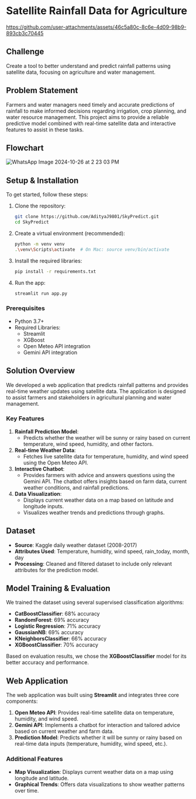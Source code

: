 # Satellite Rainfall Data for Agriculture


https://github.com/user-attachments/assets/46c5a80c-8c6e-4d09-98b9-893cb3c70445


## Challenge
Create a tool to better understand and predict rainfall patterns using satellite data, focusing on agriculture and water management.

## Problem Statement
Farmers and water managers need timely and accurate predictions of rainfall to make informed decisions regarding irrigation, crop planning, and water resource management. This project aims to provide a reliable predictive model combined with real-time satellite data and interactive features to assist in these tasks.

## Flowchart
![WhatsApp Image 2024-10-26 at 2 23 03 PM](https://github.com/user-attachments/assets/d818b55f-a77c-4545-93cc-423efd69ca0c)

## Setup & Installation

To get started, follow these steps:

1. Clone the repository:
    ```bash
    git clone https://github.com/AdityaJ9801/SkyPredict.git
    cd SkyPredict
    ```
2. Create a virtual environment (recommended):
    ```bash
    python -m venv venv
    .\venv\Scripts\activate  # On Mac: source venv/bin/activate
    ```
3. Install the required libraries:
    ```bash
    pip install -r requirements.txt
    ```
4. Run the app:
    ```bash
    streamlit run app.py
    ```
### Prerequisites
- Python 3.7+
- Required Libraries: 
  - Streamlit
  - XGBoost
  - Open Meteo API integration
  - Gemini API integration
## Solution Overview
We developed a web application that predicts rainfall patterns and provides real-time weather updates using satellite data. The application is designed to assist farmers and stakeholders in agricultural planning and water management.

### Key Features
1. **Rainfall Prediction Model**:
   - Predicts whether the weather will be sunny or rainy based on current temperature, wind speed, humidity, and other factors.
2. **Real-time Weather Data**:
   - Fetches live satellite data for temperature, humidity, and wind speed using the Open Meteo API.
3. **Interactive Chatbot**:
   - Provides farmers with advice and answers questions using the Gemini API. The chatbot offers insights based on farm data, current weather conditions, and rainfall predictions.
4. **Data Visualization**:
   - Displays current weather data on a map based on latitude and longitude inputs.
   - Visualizes weather trends and predictions through graphs.

## Dataset
- **Source**: Kaggle daily weather dataset (2008-2017)
- **Attributes Used**: Temperature, humidity, wind speed, rain_today, month, day
- **Processing**: Cleaned and filtered dataset to include only relevant attributes for the prediction model.

## Model Training & Evaluation
We trained the dataset using several supervised classification algorithms:
- **CatBoostClassifier**: 68% accuracy
- **RandomForest**: 69% accuracy
- **Logistic Regression**: 71% accuracy
- **GaussianNB**: 69% accuracy
- **KNeighborsClassifier**: 66% accuracy
- **XGBoostClassifier**: 70% accuracy

Based on evaluation results, we chose the **XGBoostClassifier** model for its better accuracy and performance.

## Web Application
The web application was built using **Streamlit** and integrates three core components:
1. **Open Meteo API**: Provides real-time satellite data on temperature, humidity, and wind speed.
2. **Gemini API**: Implements a chatbot for interaction and tailored advice based on current weather and farm data.
3. **Prediction Model**: Predicts whether it will be sunny or rainy based on real-time data inputs (temperature, humidity, wind speed, etc.).

### Additional Features
- **Map Visualization**: Displays current weather data on a map using longitude and latitude.
- **Graphical Trends**: Offers data visualizations to show weather patterns over time.








